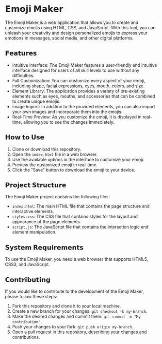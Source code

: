 # 𝗘𝗺𝗼𝗷𝗶 𝗠𝗮𝗸𝗲𝗿

The Emoji Maker is a web application that allows you to create and customize emojis using HTML, CSS, and JavaScript. With this tool, you can unleash your creativity and design personalized emojis to express your emotions in messages, social media, and other digital platforms.

## 𝗙𝗲𝗮𝘁𝘂𝗿𝗲𝘀

- Intuitive Interface: The Emoji Maker features a user-friendly and intuitive interface designed for users of all skill levels to use without any difficulties.
- Full Customization: You can customize every aspect of your emoji, including shape, facial expressions, eyes, mouth, colors, and size.
- Element Library: The application provides a variety of pre-existing elements such as eyes, mouths, and accessories that can be combined to create unique emojis.
- Image Import: In addition to the provided elements, you can also import your own images and incorporate them into the emojis.
- Real-Time Preview: As you customize the emoji, it is displayed in real-time, allowing you to see the changes immediately.

## 𝗛𝗼𝘄 𝘁𝗼 𝗨𝘀𝗲

1. Clone or download this repository.
2. Open the `index.html` file in a web browser.
3. Use the available options in the interface to customize your emoji.
4. Preview the customized emoji in real-time.
5. Click the "Save" button to download the emoji to your device.

## 𝗣𝗿𝗼𝗷𝗲𝗰𝘁 𝗦𝘁𝗿𝘂𝗰𝘁𝘂𝗿𝗲

The Emoji Maker project contains the following files:

- `index.html`: The main HTML file that contains the page structure and interactive elements.
- `styles.css`: The CSS file that contains styles for the layout and appearance of the page elements.
- `script.js`: The JavaScript file that contains the interaction logic and element manipulation.

## 𝗦𝘆𝘀𝘁𝗲𝗺 𝗥𝗲𝗾𝘂𝗶𝗿𝗲𝗺𝗲𝗻𝘁𝘀

To use the Emoji Maker, you need a web browser that supports HTML5, CSS3, and JavaScript.

## 𝗖𝗼𝗻𝘁𝗿𝗶𝗯𝘂𝘁𝗶𝗻𝗴

If you would like to contribute to the development of the Emoji Maker, please follow these steps:

1. Fork this repository and clone it to your local machine.
2. Create a new branch for your changes: `git checkout -b my-branch`.
3. Make the desired changes and commit them: `git commit -m "My contribution"`.
4. Push your changes to your fork: `git push origin my-branch`.
5. Open a pull request in this repository, describing your changes and contributions.



